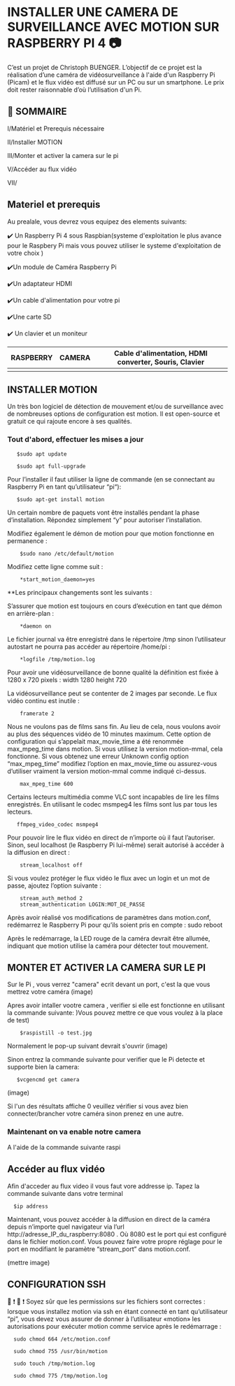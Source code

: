 # INSTALLER UNE CAMERA DE SURVEILLANCE AVEC MOTION SUR RASPBERRY PI 4 :camera:

C’est un projet de Christoph BUENGER. L’objectif de ce projet est la réalisation d’une caméra de vidéosurveillance à l'aide d'un Raspberry Pi (Picam) et le flux vidéo est diffusé sur un PC ou sur un smartphone.
Le prix doit rester raisonnable d’où l’utilisation d'un Pi.
 

## :pushpin: SOMMAIRE

I/Matériel et Prerequis nécessaire

II/Installer MOTION 

III/Monter et activer la camera sur le pi 

V/Accéder au flux vidéo 

VII/ 


## Materiel et prerequis

Au prealale, vous devrez vous equipez des elements suivants:

:heavy_check_mark: Un Raspberry Pi 4 sous Raspbian(systeme d'exploitation le plus avance pour le Raspbery Pi  mais vous pouvez utiliser le systeme d'exploitation de votre choix )

:heavy_check_mark:Un module de Caméra Raspberry Pi

:heavy_check_mark:Un adaptateur HDMI

:heavy_check_mark:Un cable d'alimentation pour votre pi

:heavy_check_mark:Une carte SD

:heavy_check_mark: Un clavier et un moniteur

|RASPBERRY | CAMERA | Cable d'alimentation, HDMI converter, Souris, Clavier
|----------|--------|------------------------------------------------------
|          |        |



## INSTALLER MOTION

Un très bon logiciel de détection de mouvement et/ou de surveillance avec de nombreuses options de configuration est motion. Il est open-source et gratuit ce qui rajoute encore à ses qualités.

   ### Tout d'abord, effectuer les mises a jour

       $sudo apt update

       $sudo apt full-upgrade

Pour l’installer il faut utiliser la ligne de commande (en se connectant au Raspberry Pi en tant qu’utilisateur “pi“):

       $sudo apt-get install motion

Un certain nombre de paquets vont être installés pendant la phase d’installation. Répondez simplement “y” pour autoriser l’installation.

Modifiez également le démon de motion pour que motion fonctionne en permanence :

        $sudo nano /etc/default/motion

Modifiez cette ligne comme suit :

        *start_motion_daemon=yes

**Les principaux changements sont les suivants :

S’assurer que motion est toujours en cours d’exécution en tant que démon en arrière-plan :

        *daemon on

Le fichier journal va être enregistré dans le répertoire /tmp sinon l’utilisateur autostart ne pourra pas accéder au répertoire /home/pi :

        *logfile /tmp/motion.log

Pour avoir une vidéosurveillance de bonne qualité la définition est fixée à 1280 x 720 pixels :
         width 1280
         height 720
         

La vidéosurveillance peut se contenter de 2 images par seconde. Le flux vidéo continu est inutile :

        framerate 2
        

Nous ne voulons pas de films sans fin. Au lieu de cela, nous voulons avoir au plus des séquences vidéo de 10 minutes maximum. Cette option de configuration qui s’appelait max_movie_time a été renommée  max_mpeg_time dans motion. Si vous utilisez la version motion-mmal, cela fonctionne. Si vous obtenez une erreur Unknown config option  “max_mpeg_time” modifiez l’option en max_movie_time ou assurez-vous d’utiliser vraiment la version motion-mmal comme indiqué ci-dessus.

        max_mpeg_time 600
        

Certains lecteurs multimédia comme VLC sont incapables de lire les films enregistrés. En utilisant le codec msmpeg4 les films sont lus par tous les lecteurs.

       ffmpeg_video_codec msmpeg4
       

Pour pouvoir lire le flux vidéo en direct de n’importe où il faut l’autoriser. Sinon, seul localhost (le Raspberry Pi lui-même) serait autorisé à accéder à la diffusion en direct :

        stream_localhost off
        

Si vous voulez protéger le flux vidéo le flux avec un login et un mot de passe, ajoutez l’option suivante :

        stream_auth_method 2
        stream_authentication LOGIN:MOT_DE_PASSE

Après avoir réalisé vos modifications de paramètres dans motion.conf, redémarrez le Raspberry Pi pour qu’ils soient pris en compte :
         sudo reboot

Après le redémarrage, la LED rouge de la caméra devrait être allumée, indiquant que motion utilise la caméra pour détecter tout mouvement.

## MONTER ET ACTIVER LA CAMERA SUR LE PI

Sur le Pi , vous verrez "camera" ecrit devant un port, c'est la que vous mettrez votre caméra
(image)

Apres avoir intaller vootre camera , verifier si elle est fonctionne en utilisant la commande suivante:
)Vous pouvez mettre ce que vous voulez à la place de test)

        $raspistill -o test.jpg
        
 Normalement le pop-up suivant devrait s'ouvrir 
 (image)
 
Sinon entrez la commande suivante pour verifier que le Pi detecte et supporte bien la camera:

       $vcgencmd get camera
(image)
       
Si l'un des résultats affiche 0 veuillez vérifier si vous avez bien connecter/brancher votre caméra sinon prenez en une autre.

### Maintenant on va enable notre camera
 A l'aide de la commande suivante 
    raspi
        
        
        
        




## Accéder au flux vidéo 

Afin d'acceder au flux video il vous faut vore addresse ip. Tapez la commande suivante dans votre terminal

      $ip address
      
Maintenant, vous pouvez accéder à la diffusion en direct de la caméra depuis n’importe quel navigateur via l’url http://adresse_IP_du_raspberry:8080 .
Où 8080 est le port qui est configuré dans le fichier motion.conf. Vous pouvez faire votre propre réglage pour le port en modifiant le paramètre “stream_port” dans motion.conf.

(mettre image)

## CONFIGURATION SSH

:loudspeaker: :heavy_exclamation_mark: :loudspeaker: :heavy_exclamation_mark:
Soyez sûr que les permissions sur les fichiers sont correctes : lorsque vous installez motion via ssh en étant connecté en tant qu’utilisateur “pi”, vous devez vous assurer de donner à l’utilisateur «motion» les autorisations pour exécuter motion comme service après le redémarrage :


      sudo chmod 664 /etc/motion.conf

      sudo chmod 755 /usr/bin/motion

      sudo touch /tmp/motion.log

      sudo chmod 775 /tmp/motion.log



